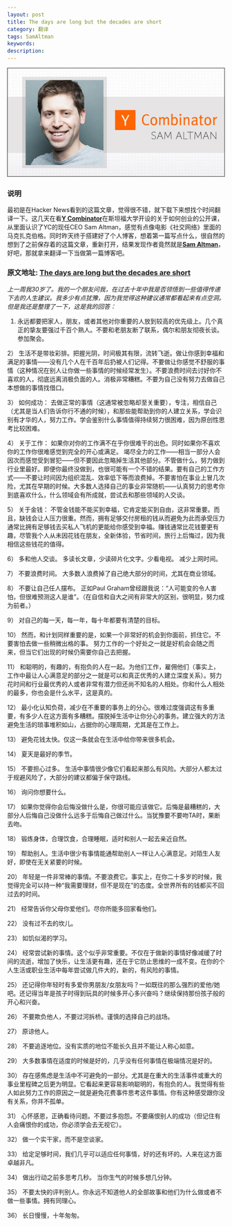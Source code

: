 ```yaml
---
layout: post
title: The days are long but the decades are short
category: 翻译
tags: SamAltman
keywords: 
description:
---
```


![1](/public/img/translation/Sam_Altman.png)

### 说明

最初是在Hacker News看到的这篇文章，觉得很不错，就下载下来想找个时间翻译一下。这几天在看[**Y Combinator**](http://en.wikipedia.org/wiki/Y_Combinator_(company))在斯坦福大学开设的关于如何创业的公开课，从里面认识了YC的现任CEO Sam Altman，感觉有点像电影《社交网络》里面的马克扎克伯格。同时昨天终于搭建好了个人博客，想着第一篇写点什么，很自然的想到了之前保存着的这篇文章，重新打开，结果发现作者竟然就是[**Sam Altman**](http://en.wikipedia.org/wiki/Sam_Altman)，好吧，那就拿来翻译一下当做第一篇博客吧。

### 原文地址: [The days are long but the decades are short](http://blog.samaltman.com/the-days-are-long-but-the-decades-are-short)

*上一周我30岁了。我的一个朋友问我，在过去十年中我是否领悟到一些值得传递下去的人生建议。我多少有点犹豫，因为我觉得这种建议通常都看起来有点空洞。但是我还是整理了一下，这是我的回答：*


1) 永远都要把家人，朋友，或者其他对你重要的人放到较高的优先级上。几个真正的挚友要强过千百个熟人。不要和老朋友断了联系，偶尔和朋友彻夜长谈。参加聚会。

2） 生活不是带妆彩排。把握光阴，时间极其有限，流转飞逝。做让你感到幸福和满足的事情——没有几个人在千百年后扔被人们记得。不要做让你感觉不舒服的事情（这种情况在别人让你做一些事情的时候经常发生）。不要浪费时间去讨好你不喜欢的人，彻底远离消极负面的人。消极非常糟糕。不要为自己没有努力去做自己本想做的事情找借口。

3） 如何成功： 去做正常的事情（这通常被忽略却至关重要），专注，相信自己（尤其是当人们告诉你行不通的时候），和那些能帮助到你的人建立关系，学会识别有才华的人，努力工作。学会鉴别什么事情值得持续努力很困难，因为原创性思考比较困难。

4） 关于工作： 如果你对你的工作满不在乎你很难干的出色。同时如果你不喜欢你的工作你很难感觉到完全的开心或满足。 竭尽全力的工作——相当一部分人会因次而感觉受到冒犯——但不要因此忽略掉生活其他部分。不管做什么，努力做到行业里最好。即便你最终没做到，也很可能有一个不错的结果。要有自己的工作方式——不要让时间因为组织混乱、效率低下等而浪费掉。不要害怕在事业上冒几次险，尤其在早期的时候。大多数人选择自己的事业非常随机——认真努力的思考你到底喜欢什么，什么领域会有所成就，尝试去和那些领域的人交谈。

5） 关于金钱： 不管金钱能不能买到幸福，它肯定能买到自由，这非常重要。而且，缺钱会让人压力很重。然而，拥有足够交付房租的钱从而避免为此而承受压力通常比拥有足够钱去买私人飞机的更能给你感受到幸福。赚钱通常比花钱要更有趣，尽管我个人从未因花钱在朋友，全新体验，节省时间，旅行上后悔过，因为我相信这些钱花的值得。

6） 多和他人交谈。 多读长文章，少读碎片化文字。少看电视。 减少上网时间。

7） 不要浪费时间。 大多数人浪费掉了自己绝大部分的时间，尤其在商业领域。

8） 不要让自己任人摆布。 正如Paul Graham曾经跟我说：“人可能变的令人害怕，但很难预测这人是谁”。（在自信和自大之间有非常大的区别，很明显，努力成为前者。）

9） 对自己的每一天，每一年，每十年都要有清楚的目标。

10） 然而，和计划同样重要的是，如果一个非常好的机会到你面前，抓住它。不要害怕去做一些稍微出格的事。 努力工作的一个好处之一就是好机会会随之而来，但当它们出现的时候仍需要你自己去把握。

11） 和聪明的，有趣的，有抱负的人在一起。为他们工作，雇佣他们（事实上，工作中最让人心满意足的部分之一就是可以和真正优秀的人建立深度关系）。努力花时间和行业最优秀的人或者非常有潜力但还尚不知名的人相处。你和什么人相处的最多，你也会是什么水平，这是真的。

12） 最小化认知负荷，减少在不重要的事务上的分心。很难过度强调这有多重要，有多少人在这方面有多糟糕。摆脱掉生活中让你分心的事务。建立强大的方法避免生活的琐事堆积如山，占据你的心理周期，尤其是在工作上。

13） 避免花钱太快。仅这一条就会在生活中给你带来很多机会。

14） 夏天是最好的季节。

15） 不要担心过多。 生活中事情很少像它们看起来那么有风险。大部分人都太过于规避风险了，大部分的建议都偏于保守路线。

16） 询问你想要什么。

17） 如果你觉得你会后悔没做什么是，你很可能应该做它。后悔是最糟糕的，大部分人后悔自己没做什么远多于后悔自己做过什么。当犹豫要不要吻TA时，果断去吻。

18） 锻炼身体，合理饮食，合理睡眠，适时和别人一起去亲近自然。

19） 帮助别人。生活中很少有事情能通帮助别人一样让人心满意足。对陌生人友好，即使在无关紧要的时候。

20） 年轻是一件非常棒的事情。不要浪费它。事实上，在你二十多岁的时候，我觉得完全可以持一种“我需要理财，但不是现在”的态度。全世界所有的钱都买不回过去的时间。

21） 经常告诉你父母你爱他们。尽你所能多回家看他们。

22） 没有过不去的坎儿。

23） 如饥似渴的学习。

24） 经常尝试新的事情。这个似乎非常重要。不仅在于做新的事情好像减缓了时间的流逝，增加了快乐，让生活更有趣，还在于它防止思维的一成不变。在你的个人生活或职业生活中每年尝试做几件大的，新的，有风险的事情。

25） 还记得你年轻时有多爱你男朋友/女朋友吗？一如既往的那么强烈的爱他/她吧。还记得当年是孩子时得到玩具的时候多开心多兴奋吗？继续保持那份孩子般的开心和兴奋。

26） 不要欺负他人，不要过河拆桥。谨慎的选择自己的战场。

27） 原谅他人。

28） 不要追逐地位。没有实质的地位不能长久且并不能让人称心如意。

29） 大多数事情在适度的时候是好的，几乎没有任何事情在极端情况是好的。

30） 存在感焦虑是生活中不可避免的一部分。尤其是在重大的生活事件或重大的事业里程碑之后更为明显。它看起来更容易影响聪明的，有抱负的人。我觉得有些人如此努力工作的原因之一就是避免花费事件思考这件事情。你有这种感受跟你没有关系，你并不孤单。

31） 心怀感恩，正确看待问题。不要过多抱怨。不要痛恨别人的成功（但记住有人会痛恨你的成功，你必须学会去无视它）。

32） 做一个实干家，而不是空谈家。

33） 给定足够时间，我们几乎可以适应任何事情，好的还有坏的。人来在这方面卓越非凡。

34） 做出行动之前多思考几秒。 当你生气的时候多想几分钟。

35） 不要太快的评判别人。你永远不知道他人的全部故事和他们为什么做或者不做一些事情。拥有同理心。

36） 长日慢慢，十年匆匆。











